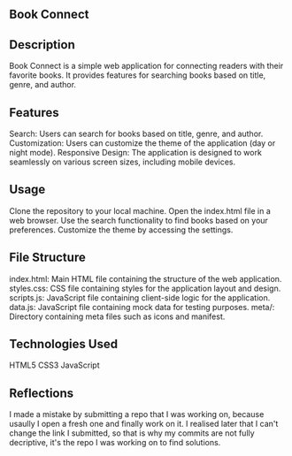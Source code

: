 ## Book Connect
## Description
Book Connect is a simple web application for connecting readers with their favorite books. It provides features for searching books based on title, genre, and author.

## Features
Search: 
Users can search for books based on title, genre, and author.
Customization: 
Users can customize the theme of the application (day or night mode).
Responsive Design: The application is designed to work seamlessly on various screen sizes, including mobile devices.

## Usage
Clone the repository to your local machine.
Open the index.html file in a web browser.
Use the search functionality to find books based on your preferences.
Customize the theme by accessing the settings.

## File Structure
index.html:
Main HTML file containing the structure of the web application.
styles.css: 
CSS file containing styles for the application layout and design.
scripts.js:
JavaScript file containing client-side logic for the application.
data.js: 
JavaScript file containing mock data for testing purposes.
meta/: 
Directory containing meta files such as icons and manifest.

## Technologies Used
HTML5
CSS3
JavaScript

## Reflections
I made a mistake by submitting a repo that I was working on, because usaully I open a fresh one and finally work on it.
I realised later that I can't change the link I submitted, so that is why my commits are not fully decriptive, it's the repo I was working on to find solutions.
